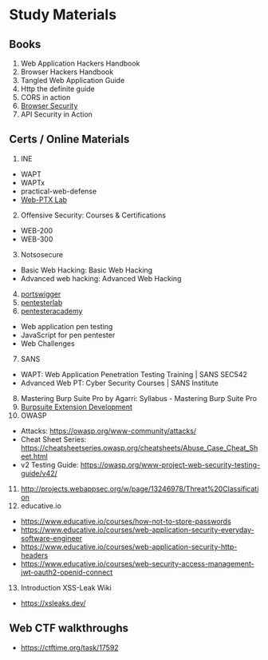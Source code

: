 # Study Materials

## Books
1. Web Application Hackers Handbook
2. Browser Hackers Handbook
3. Tangled Web Application Guide
4. Http the definite guide
5. CORS in action
6. [Browser Security](https://github.com/cure53/browser-sec-whitepaper)
7. API Security in Action

## Certs / Online Materials
1. INE
  - WAPT
  - WAPTx
  - practical-web-defense 
  - [Web-PTX Lab](https://members.elearnsecurity.com/labs/hera_web_application_penetration_testing_extreme_v1) 
2. Offensive Security: Courses & Certifications 
  - WEB-200
  - WEB-300
3. Notsosecure
  - Basic Web Hacking: Basic Web Hacking 
  - Advanced web hacking: Advanced Web Hacking 
4. [portswigger](https://portswigger.net/web-security/all-materials)
5. [pentesterlab](https://pentesterlab.com/)
6. [pentesteracademy](https://www.pentesteracademy.com/)
  - Web application pen testing
  - JavaScript for pen pentester
  - Web Challenges
7. SANS
  - WAPT: Web Application Penetration Testing Training | SANS SEC542 
  - Advanced Web PT: Cyber Security Courses | SANS Institute 
8. Mastering Burp Suite Pro by Agarri: Syllabus - Mastering Burp Suite Pro
9. [Burpsuite Extension Development](https://www.educative.io/courses/burp-suite-extension-development)
10. OWASP
  - Attacks: <https://owasp.org/www-community/attacks/>
  - Cheat Sheet Series: <https://cheatsheetseries.owasp.org/cheatsheets/Abuse_Case_Cheat_Sheet.html>
  - v2 Testing Guide: <https://owasp.org/www-project-web-security-testing-guide/v42/>
11. <http://projects.webappsec.org/w/page/13246978/Threat%20Classification>
12. educative.io
  - <https://www.educative.io/courses/how-not-to-store-passwords>
  - <https://www.educative.io/courses/web-application-security-everyday-software-engineer>
  - <https://www.educative.io/courses/web-application-security-http-headers>
  - <https://www.educative.io/courses/web-security-access-management-jwt-oauth2-openid-connect>
13. Introduction XSS-Leak Wiki
  - <https://xsleaks.dev/>

## Web CTF walkthroughs
  - <https://ctftime.org/task/17592>
